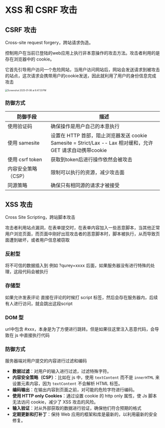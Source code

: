 # XSS 和 CSRF 攻击

## CSRF 攻击

Cross-site request forgery，跨站请求伪造。

控制用户在当前已登陆的web应用上执行非本意操作的攻击方法。攻击者利用的是存在浏览器中的 cookie。

它首先引导用户访问一个危险网站，当用户访问网站后，网站会发送请求到被攻击的站点，这次请求会携带用户的cookie发送，因此就利用了用户的身份信息完成攻击



<img src="./images/Screenshot 2025-01-06 at 8.47.33 PM.png" alt="Screenshot 2025-01-06 at 8.47.33 PM" style="zoom:50%;" />



### 防御方式

| 防御手段            | 描述                                                         |
| ------------------- | ------------------------------------------------------------ |
| 使用验证码          | 确保操作是用户自己的本意执行                                 |
| 使用 samesite       | 设置在 HTTP 首部，阻止浏览器发送 cookie<br />Samesite = Strict/Lax -- Lax 相对缓和，允许 GET 请求自动携带cookie |
| 使用 csrf token     | 获取到token后进行操作依然会被攻击                            |
| 内容安全策略（CSP） | 限制可以执行的资源，减少攻击面                               |
| 同源策略            | 确保只有相同源的请求才被接受                                 |



## XSS 攻击

Cross Site Scripting，跨站脚本攻击

攻击者利用站点漏洞，在表单提交时，在表单内容加入一些恶意脚本，当其他正常用户浏览页面，而页面中刚好出现攻击者的恶意脚本时，脚本被执行，从而导致页面遭到破坏，或者用户信息被窃取



### 反射型

将不可信的数据插入到 例如 ?qurey=xxxx 后面，如果服务器没有进行特殊的处理，这段代码会被执行



### 存储型

如果允许发表评论 直接在评论的时候打 script 标签，然后会存在服务器内，后续有人进行访问，就会跳出这段script



### DOM 型

url中包含 #xxx，本身是为了方便进行跳转。但是如果往这里注入恶意代码，会导致在 js 中直接执行代码



### 防御方式

服务器端对用户提交的内容进行过滤和编码

- **数据过滤**：对用户的输入进行过滤，过滤特殊字符。
- **内容安全策略（CSP）**：比如在 js 中，使用 `textContent` 而不是 `innerHTML` 来设置元素内容，因为 `textContent` 不会解析 HTML 标签。
- **编码输出**：在输出内容到页面之前，对可能的危险字符进行编码。
- **使用 HTTP only Cookies**：通过设置 cookie 的 http only 属性，使 Js 脚本无法访问 cookie，减少了 XSS 攻击的风险。
- **输入验证**：对从外部获取的数据进行验证，确保他们符合预期的格式
- **定期更新和打补丁**：保持 Web 应用的框架和库是最新的，以利用最新的安全修复。





















